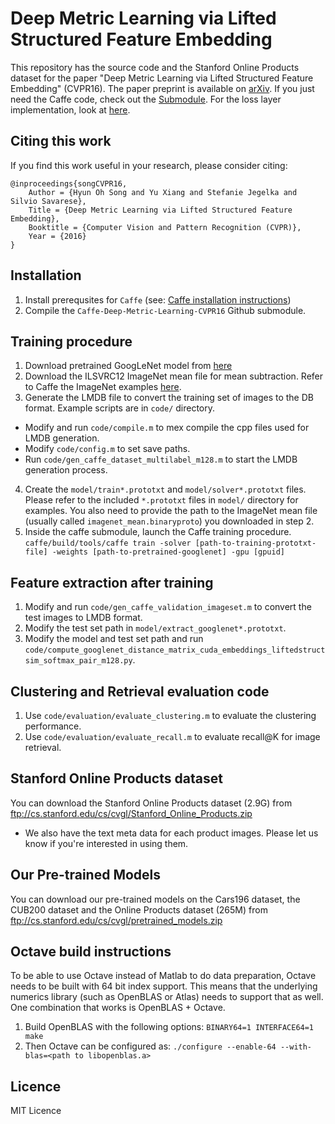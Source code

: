 # Deep Metric Learning via Lifted Structured Feature Embedding
This repository has the source code and the Stanford Online Products dataset for the paper "Deep Metric Learning via Lifted Structured Feature Embedding" (CVPR16). The paper preprint is available on [arXiv](http://arxiv.org/abs/1511.06452). If you just need the Caffe code, check out the [Submodule](https://github.com/rksltnl/Caffe-Deep-Metric-Learning-CVPR16). For the loss layer implementation, look at [here](https://github.com/rksltnl/Caffe-Deep-Metric-Learning-CVPR16/blob/0efd7544a9846f58df923c8b992198ba5c355454/src/caffe/layers/lifted_struct_similarity_softmax_layer.cpp).

## Citing this work
If you find this work useful in your research, please consider citing:

    @inproceedings{songCVPR16,
        Author = {Hyun Oh Song and Yu Xiang and Stefanie Jegelka and Silvio Savarese},
        Title = {Deep Metric Learning via Lifted Structured Feature Embedding},
        Booktitle = {Computer Vision and Pattern Recognition (CVPR)},
        Year = {2016}
    }

## Installation
1. Install prerequsites for `Caffe` (see: [Caffe installation instructions](http://caffe.berkeleyvision.org/installation.html))
2. Compile the `Caffe-Deep-Metric-Learning-CVPR16` Github submodule.

## Training procedure
1. Download pretrained GoogLeNet model from [here](https://github.com/BVLC/caffe/tree/master/models/bvlc_googlenet)
2. Download the ILSVRC12 ImageNet mean file for mean subtraction. Refer to Caffe the ImageNet examples  [here](https://github.com/BVLC/caffe/tree/master/examples/imagenet).
3. Generate the LMDB file to convert the training set of images to the DB format. Example scripts are in `code/` directory.
 * Modify and run `code/compile.m` to mex compile the cpp files used for LMDB generation.
 * Modify `code/config.m` to set save paths.
 * Run `code/gen_caffe_dataset_multilabel_m128.m` to start the LMDB generation process.
4. Create the `model/train*.prototxt` and `model/solver*.prototxt` files. Please refer to the included `*.prototxt` files in `model/` directory for examples. You also need to provide the path to the ImageNet mean file (usually called `imagenet_mean.binaryproto`) you downloaded in step 2.
5. Inside the caffe submodule, launch the Caffe training procedure.
`caffe/build/tools/caffe train -solver [path-to-training-prototxt-file] -weights [path-to-pretrained-googlenet] -gpu [gpuid]`

## Feature extraction after training
1. Modify and run `code/gen_caffe_validation_imageset.m` to convert the test images to LMDB format.
1. Modify the test set path in `model/extract_googlenet*.prototxt`.
2. Modify the model and test set path and run `code/compute_googlenet_distance_matrix_cuda_embeddings_liftedstructsim_softmax_pair_m128.py`.

## Clustering and Retrieval evaluation code
1. Use `code/evaluation/evaluate_clustering.m` to evaluate the clustering performance.
2. Use `code/evaluation/evaluate_recall.m` to evaluate recall@K for image retrieval.

## Stanford Online Products dataset
You can download the Stanford Online Products dataset (2.9G) from ftp://cs.stanford.edu/cs/cvgl/Stanford_Online_Products.zip
* We also have the text meta data for each product images. Please let us know if you're interested in using them.

## Our Pre-trained Models
You can download our pre-trained models on the Cars196 dataset, the CUB200 dataset and the Online Products dataset (265M) from ftp://cs.stanford.edu/cs/cvgl/pretrained_models.zip

## Octave build instructions
To be able to use Octave instead of Matlab to do data preparation, Octave needs to be built with 64 bit index support. This means that the underlying numerics library (such as OpenBLAS or Atlas) needs to support that as well. One combination that works is OpenBLAS + Octave.
1. Build OpenBLAS with the following options: `BINARY64=1 INTERFACE64=1 make`
2. Then Octave can be configured as: `./configure --enable-64 --with-blas=<path to libopenblas.a>`

## Licence
MIT Licence
